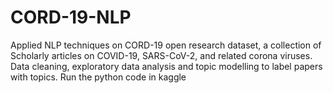 # CORD-19-NLP
Applied NLP techniques on CORD-19 open research dataset, a collection of Scholarly articles on COVID-19, SARS-CoV-2, and related corona viruses. Data cleaning, exploratory data analysis and topic modelling to label papers with topics.
Run the python code in kaggle

